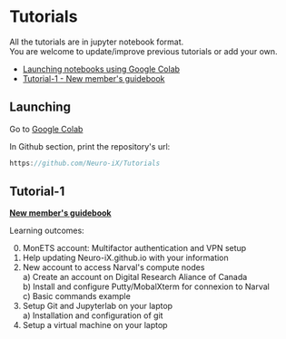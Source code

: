 # Tutorials

All the tutorials are in jupyter notebook format. \
You are welcome to update/improve previous tutorials or add your own.

- [Launching notebooks using Google Colab](#Launching)
- [Tutorial-1 - New member's guidebook](#Tutorial-1)
  
## Launching


Go to [Google Colab](https://colab.research.google.com)

In Github section, print the repository's url:
```javascript
https://github.com/Neuro-iX/Tutorials
```


## Tutorial-1

[**New member's guidebook**](https://colab.research.google.com/github/Neuro-iX/Tutorials/blob/main/Tutorial_NewMember.ipynb)

Learning outcomes:

0. MonETS account: Multifactor authentication and VPN setup
1. Help updating Neuro-iX.github.io with your information
2. New account to access Narval's compute nodes \
    a) Create an account on Digital Research Aliance of Canada \
    b) Install and configure Putty/MobalXterm for connexion to Narval \
    c) Basic commands example
3. Setup Git and Jupyterlab on your laptop \
    a) Installation and configuration of git
4. Setup a virtual machine on your laptop

